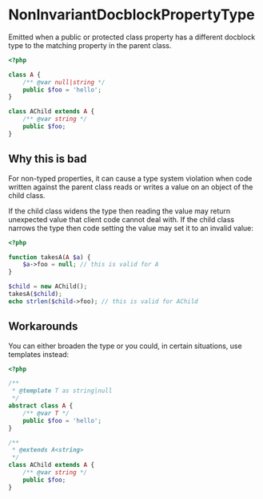 # NonInvariantDocblockPropertyType

Emitted when a public or protected class property has a different docblock type to the matching property in the parent class.

```php
<?php

class A {
    /** @var null|string */
    public $foo = 'hello';
}

class AChild extends A {
    /** @var string */
    public $foo;
}
```

## Why this is bad

For non-typed properties, it can cause a type system violation when code written against the parent class reads or writes a value on an object of the child class.

If the child class widens the type then reading the value may return unexpected value that client code cannot deal with. If the child class narrows the type then code setting the value may set it to an invalid value:

```php
<?php

function takesA(A $a) {
    $a->foo = null; // this is valid for A
}

$child = new AChild();
takesA($child);
echo strlen($child->foo); // this is valid for AChild
```

## Workarounds

You can either broaden the type or you could, in certain situations, use templates instead:

```php
<?php

/**
 * @template T as string|null
 */
abstract class A {
    /** @var T */
    public $foo = 'hello';
}

/**
 * @extends A<string>
 */
class AChild extends A {
    /** @var string */
    public $foo;
}
```
